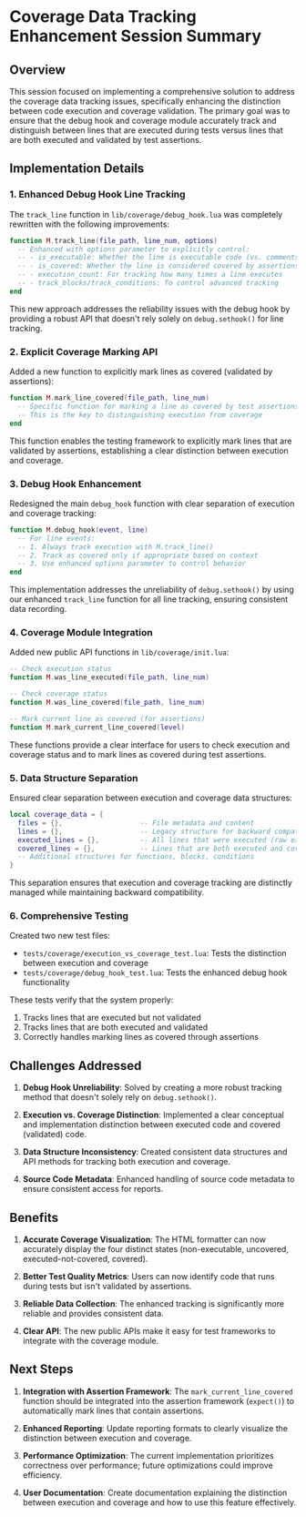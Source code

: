 # Coverage Data Tracking Enhancement Session Summary

## Overview

This session focused on implementing a comprehensive solution to address the coverage data tracking issues, specifically enhancing the distinction between code execution and coverage validation. The primary goal was to ensure that the debug hook and coverage module accurately track and distinguish between lines that are executed during tests versus lines that are both executed and validated by test assertions.

## Implementation Details

### 1. Enhanced Debug Hook Line Tracking

The `track_line` function in `lib/coverage/debug_hook.lua` was completely rewritten with the following improvements:

```lua
function M.track_line(file_path, line_num, options)
  -- Enhanced with options parameter to explicitly control:
  -- - is_executable: Whether the line is executable code (vs. comments)
  -- - is_covered: Whether the line is considered covered by assertions
  -- - execution_count: For tracking how many times a line executes
  -- - track_blocks/track_conditions: To control advanced tracking
end
```

This new approach addresses the reliability issues with the debug hook by providing a robust API that doesn't rely solely on `debug.sethook()` for line tracking.

### 2. Explicit Coverage Marking API

Added a new function to explicitly mark lines as covered (validated by assertions):

```lua
function M.mark_line_covered(file_path, line_num)
  -- Specific function for marking a line as covered by test assertions
  -- This is the key to distinguishing execution from coverage
end
```

This function enables the testing framework to explicitly mark lines that are validated by assertions, establishing a clear distinction between execution and coverage.

### 3. Debug Hook Enhancement

Redesigned the main `debug_hook` function with clear separation of execution and coverage tracking:

```lua
function M.debug_hook(event, line)
  -- For line events:
  -- 1. Always track execution with M.track_line()
  -- 2. Track as covered only if appropriate based on context
  -- 3. Use enhanced options parameter to control behavior
end
```

This implementation addresses the unreliability of `debug.sethook()` by using our enhanced `track_line` function for all line tracking, ensuring consistent data recording.

### 4. Coverage Module Integration

Added new public API functions in `lib/coverage/init.lua`:

```lua
-- Check execution status
function M.was_line_executed(file_path, line_num)

-- Check coverage status  
function M.was_line_covered(file_path, line_num)

-- Mark current line as covered (for assertions)
function M.mark_current_line_covered(level)
```

These functions provide a clear interface for users to check execution and coverage status and to mark lines as covered during test assertions.

### 5. Data Structure Separation

Ensured clear separation between execution and coverage data structures:

```lua
local coverage_data = {
  files = {},                   -- File metadata and content
  lines = {},                   -- Legacy structure for backward compatibility
  executed_lines = {},          -- All lines that were executed (raw execution)
  covered_lines = {},           -- Lines that are both executed and covered
  -- Additional structures for functions, blocks, conditions
}
```

This separation ensures that execution and coverage tracking are distinctly managed while maintaining backward compatibility.

### 6. Comprehensive Testing

Created two new test files:
- `tests/coverage/execution_vs_coverage_test.lua`: Tests the distinction between execution and coverage
- `tests/coverage/debug_hook_test.lua`: Tests the enhanced debug hook functionality

These tests verify that the system properly:
1. Tracks lines that are executed but not validated
2. Tracks lines that are both executed and validated
3. Correctly handles marking lines as covered through assertions

## Challenges Addressed

1. **Debug Hook Unreliability**: Solved by creating a more robust tracking method that doesn't solely rely on `debug.sethook()`.

2. **Execution vs. Coverage Distinction**: Implemented a clear conceptual and implementation distinction between executed code and covered (validated) code.

3. **Data Structure Inconsistency**: Created consistent data structures and API methods for tracking both execution and coverage.

4. **Source Code Metadata**: Enhanced handling of source code metadata to ensure consistent access for reports.

## Benefits

1. **Accurate Coverage Visualization**: The HTML formatter can now accurately display the four distinct states (non-executable, uncovered, executed-not-covered, covered).

2. **Better Test Quality Metrics**: Users can now identify code that runs during tests but isn't validated by assertions.

3. **Reliable Data Collection**: The enhanced tracking is significantly more reliable and provides consistent data.

4. **Clear API**: The new public APIs make it easy for test frameworks to integrate with the coverage module.

## Next Steps

1. **Integration with Assertion Framework**: The `mark_current_line_covered` function should be integrated into the assertion framework (`expect()`) to automatically mark lines that contain assertions.

2. **Enhanced Reporting**: Update reporting formats to clearly visualize the distinction between execution and coverage.

3. **Performance Optimization**: The current implementation prioritizes correctness over performance; future optimizations could improve efficiency.

4. **User Documentation**: Create documentation explaining the distinction between execution and coverage and how to use this feature effectively.